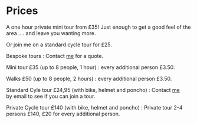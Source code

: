 # Prices

A one hour private mini tour from £35! Just enough to get a good feel of the
area .... and leave you wanting more.

Or join me on a standard cycle tour for £25.

Bespoke tours
:   Contact [me](mailto:ans@nlgids.london) for a quote.

Mini tour £35 (up to 8 people, 1 hour)
:    every additional person £3.50.

Walks £50 (up to 8 people, 2 hours)
:    every additional person £3.50.

Standard Cyle tour £24,95 (with bike, helmet and poncho)
:    Contact [me](mailto:ans@nlgids.london) by email to see if you can join a tour.

Private Cycle tour £140 (with bike, helmet and poncho)
:    Private tour 2-4 persons £140, £20 for every additional person.
